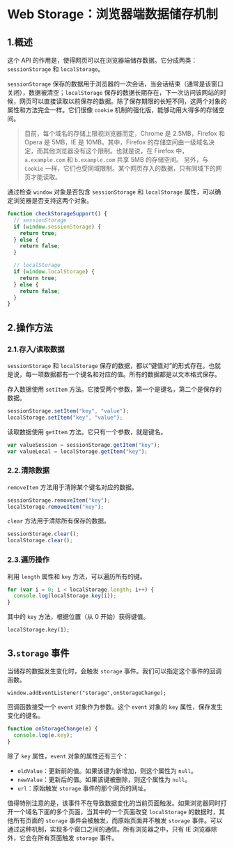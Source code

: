 # Web Storage：浏览器端数据储存机制

## 1.概述

这个 API 的作用是，使得网页可以在浏览器端储存数据。它分成两类：`sessionStorage` 和 `localStorage`。

`sessionStorage` 保存的数据用于浏览器的一次会话，当会话结束（通常是该窗口关闭），数据被清空；`localStorage` 保存的数据长期存在，下一次访问该网站的时候，网页可以直接读取以前保存的数据。除了保存期限的长短不同，这两个对象的属性和方法完全一样。它们很像 `cookie` 机制的强化版，能够动用大得多的存储空间。

> 目前，每个域名的存储上限视浏览器而定，Chrome 是 2.5MB，Firefox 和 Opera 是 5MB，IE 是 10MB。其中，Firefox 的存储空间由一级域名决定，而其他浏览器没有这个限制。也就是说，在 Firefox 中，`a.example.com` 和 `b.example.com` 共享 5MB 的存储空间。
> 另外，与 `Cookie` 一样，它们也受同域限制。某个网页存入的数据，只有同域下的网页才能读取。

通过检查 `window` 对象是否包含 `sessionStorage` 和 `localStorage` 属性，可以确定浏览器是否支持这两个对象。

```js
function checkStorageSupport() {
  // sessionStorage
  if (window.sessionStorage) {
    return true;
  } else {
    return false;
  }

  // localStorage
  if (window.localStorage) {
    return true;
  } else {
    return false;
  }
}
```

## 2.操作方法

### 2.1.存入/读取数据

`sessionStorage` 和 `localStorage` 保存的数据，都以“键值对”的形式存在。也就是说，每一项数据都有一个键名和对应的值。所有的数据都是以文本格式保存。

存入数据使用 `setItem` 方法。它接受两个参数，第一个是键名，第二个是保存的数据。

```js
sessionStorage.setItem("key", "value");
localStorage.setItem("key", "value");
```

读取数据使用 `getItem` 方法。它只有一个参数，就是键名。

```js
var valueSession = sessionStorage.getItem("key");
var valueLocal = localStorage.getItem("key");
```

### 2.2.清除数据

`removeItem` 方法用于清除某个键名对应的数据。

```js
sessionStorage.removeItem("key");
localStorage.removeItem("key");
```

`clear` 方法用于清除所有保存的数据。

```js
sessionStorage.clear();
localStorage.clear();
```

### 2.3.遍历操作

利用 `length` 属性和 `key` 方法，可以遍历所有的键。

```js
for (var i = 0; i < localStorage.length; i++) {
  console.log(localStorage.key(i));
}
```

其中的 `key` 方法，根据位置（从 0 开始）获得键值。

`localStorage.key(1);`

## 3.`storage` 事件

当储存的数据发生变化时，会触发 `storage` 事件。我们可以指定这个事件的回调函数。

`window.addEventListener("storage",onStorageChange);`

回调函数接受一个 `event` 对象作为参数。这个 `event` 对象的 `key` 属性，保存发生变化的键名。

```js
function onStorageChange(e) {
  console.log(e.key);
}
```

除了 `key` 属性，`event` 对象的属性还有三个：

- `oldValue`：更新前的值。如果该键为新增加，则这个属性为 `null`。
- `newValue`：更新后的值。如果该键被删除，则这个属性为 `null`。
- `url`：原始触发 `storage` 事件的那个网页的网址。

值得特别注意的是，该事件不在导致数据变化的当前页面触发。如果浏览器同时打开一个域名下面的多个页面，当其中的一个页面改变 `localStorage` 的数据时，其他所有页面的 `storage` 事件会被触发，而原始页面并不触发 `storage` 事件。可以通过这种机制，实现多个窗口之间的通信。所有浏览器之中，只有 IE 浏览器除外，它会在所有页面触发 `storage` 事件。
